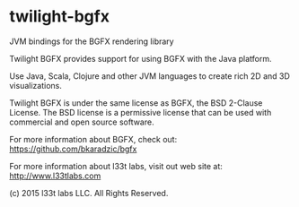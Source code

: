 # twilight-bgfx
JVM bindings for the BGFX rendering library

Twilight BGFX provides support for using BGFX with the Java platform.

Use Java, Scala, Clojure and other JVM languages to create rich 2D and 3D visualizations. 

Twilight BGFX is under the same license as BGFX, the BSD 2-Clause License. The BSD license
is a permissive license that can be used with commercial and open source software.

For more information about BGFX, check out: https://github.com/bkaradzic/bgfx

For more information about l33t labs, visit out web site at: http://www.l33tlabs.com

(c) 2015 l33t labs LLC. All Rights Reserved.
